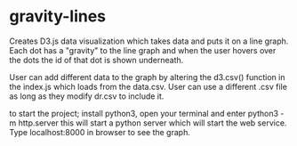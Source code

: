 # gravity-lines
Creates D3.js data visualization which takes data and puts it on a line graph. Each dot has a "gravity" to the line graph and when the user hovers over the
dots the id of that dot is shown underneath. 

User can add different data to the graph by altering the d3.csv() function in the index.js which loads from the data.csv. 
User can use a different .csv file as long as they modify dr.csv to include it.

to start the project; install python3, open your terminal and enter python3 -m http.server
this will start a python server which will start the web service. Type localhost:8000 in browser to see the graph. 
